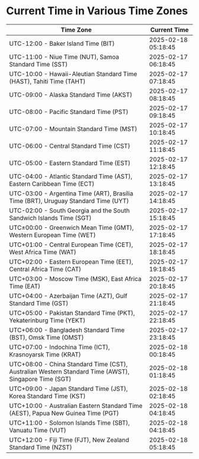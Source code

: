 # Current Time in Various Time Zones

| Time Zone | Current Time |
|-----------|--------------|
| UTC-12:00 - Baker Island Time (BIT) | 2025-02-18 05:18:45 |
| UTC-11:00 - Niue Time (NUT), Samoa Standard Time (SST) | 2025-02-17 06:18:45 |
| UTC-10:00 - Hawaii-Aleutian Standard Time (HAST), Tahiti Time (TAHT) | 2025-02-17 07:18:45 |
| UTC-09:00 - Alaska Standard Time (AKST) | 2025-02-17 08:18:45 |
| UTC-08:00 - Pacific Standard Time (PST) | 2025-02-17 09:18:45 |
| UTC-07:00 - Mountain Standard Time (MST) | 2025-02-17 10:18:45 |
| UTC-06:00 - Central Standard Time (CST) | 2025-02-17 11:18:45 |
| UTC-05:00 - Eastern Standard Time (EST) | 2025-02-17 12:18:45 |
| UTC-04:00 - Atlantic Standard Time (AST), Eastern Caribbean Time (ECT) | 2025-02-17 13:18:45 |
| UTC-03:00 - Argentina Time (ART), Brasília Time (BRT), Uruguay Standard Time (UYT) | 2025-02-17 14:18:45 |
| UTC-02:00 - South Georgia and the South Sandwich Islands Time (SGT) | 2025-02-17 15:18:45 |
| UTC±00:00 - Greenwich Mean Time (GMT), Western European Time (WET) | 2025-02-17 17:18:45 |
| UTC+01:00 - Central European Time (CET), West Africa Time (WAT) | 2025-02-17 18:18:45 |
| UTC+02:00 - Eastern European Time (EET), Central Africa Time (CAT) | 2025-02-17 19:18:45 |
| UTC+03:00 - Moscow Time (MSK), East Africa Time (EAT) | 2025-02-17 20:18:45 |
| UTC+04:00 - Azerbaijan Time (AZT), Gulf Standard Time (GST) | 2025-02-17 21:18:45 |
| UTC+05:00 - Pakistan Standard Time (PKT), Yekaterinburg Time (YEKT) | 2025-02-17 22:18:45 |
| UTC+06:00 - Bangladesh Standard Time (BST), Omsk Time (OMST) | 2025-02-17 23:18:45 |
| UTC+07:00 - Indochina Time (ICT), Krasnoyarsk Time (KRAT) | 2025-02-18 00:18:45 |
| UTC+08:00 - China Standard Time (CST), Australian Western Standard Time (AWST), Singapore Time (SGT) | 2025-02-18 01:18:45 |
| UTC+09:00 - Japan Standard Time (JST), Korea Standard Time (KST) | 2025-02-18 02:18:45 |
| UTC+10:00 - Australian Eastern Standard Time (AEST), Papua New Guinea Time (PGT) | 2025-02-18 04:18:45 |
| UTC+11:00 - Solomon Islands Time (SBT), Vanuatu Time (VUT) | 2025-02-18 04:18:45 |
| UTC+12:00 - Fiji Time (FJT), New Zealand Standard Time (NZST) | 2025-02-18 05:18:45 |
